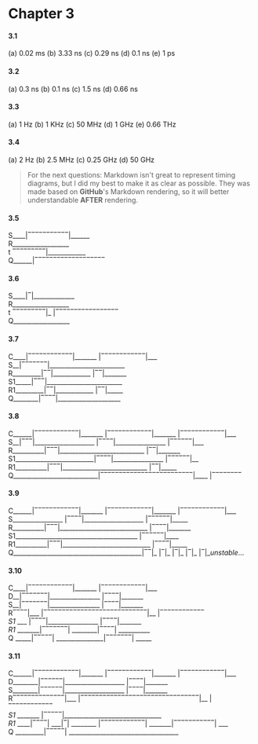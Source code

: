 # Chapter 3

#### 3.1
(a) 0.02 ms
(b) 3.33 ns 
(c) 0.29 ns
(d) 0.1 ns
(e) 1 ps

#### 3.2
(a) 0.3 ns
(b) 0.1 ns
(c) 1.5 ns
(d) 0.66 ns

#### 3.3
(a) 1 Hz
(b) 1 KHz
(c) 50 MHz
(d) 1 GHz
(e) 0.66 THz

####  3.4
(a) 2 Hz
(b) 2.5 MHz
(c) 0.25 GHz
(d) 50 GHz

> For the next questions: Markdown isn't great to represent timing diagrams, but I did my best to make it as clear as possible. They was made based on **GitHub**'s Markdown rendering, so it will better understandable **AFTER** rendering.  

#### 3.5

S____|‾‾‾‾‾‾‾‾‾‾‾|______  
R__________________  
t ‾‾‾‾‾‾‾‾‾|____________  
Q______|‾‾‾‾‾‾‾‾‾‾‾‾‾‾‾‾‾‾‾  

#### 3.6

S____|‾|_____________  
R__________________  
t ‾‾‾‾‾‾‾‾‾|_ |‾‾‾‾‾‾‾‾‾‾‾‾‾‾‾‾‾  
Q__________________  

#### 3.7

C____|‾‾‾‾‾‾‾‾‾‾‾‾|_______ |‾‾‾‾‾‾‾‾‾‾‾‾|___  
S__|‾‾‾‾‾‾‾|________________________  
R_________|‾‾|____________ |‾‾|_______  
S1_____|‾‾‾|________________________   
R1_________|‾‾|____________ |‾‾|_____   
Q________|‾‾‾‾|____________________  

#### 3.8

C______|‾‾‾‾‾‾‾‾‾‾‾‾|_______ |‾‾‾‾‾‾‾‾‾‾‾‾|_______ |‾‾‾‾‾‾‾‾‾‾‾‾|___  
S__|‾‾‾|___________________ |‾‾‾‾|________________ |‾‾‾‾‾‾|___  
R__________|‾‾‾|___________________________ |‾‾|_______  
S1_________________________|‾‾‾‾|________________ |‾‾‾‾‾‾|__  
R1__________|‾‾‾|___________________________ |‾‾|_____  
Q___________________________|‾‾‾‾‾‾‾‾‾‾‾‾‾‾‾‾‾‾‾‾‾‾‾‾‾|____ |‾‾‾‾‾‾‾‾  

#### 3.9

C______|‾‾‾‾‾‾‾‾‾‾‾‾|_______ |‾‾‾‾‾‾‾‾‾‾‾‾|_______ |‾‾‾‾‾‾‾‾‾‾‾‾|___  
S________________ |‾‾‾‾|___________________ |‾‾‾‾‾‾|_____  
R__________|‾‾‾|____________________________ |‾‾‾‾|_______  
S1_______________________________________ |‾‾‾‾‾‾|____  
R1__________|‾‾‾|____________________________ |‾‾‾‾|_____  
Q_________________________________________|‾‾|_ |‾|_ |‾|_ |‾|_ |‾|_*unstable*...  

#### 3.10

C____|‾‾‾‾‾‾‾‾‾‾‾‾|_______ |‾‾‾‾‾‾‾‾‾‾‾‾|___  
D__|‾‾‾‾‾‾‾|________________ |‾‾‾‾|_______  
S__|‾‾‾‾‾‾‾|________________ |‾‾‾‾|_______  
R‾‾‾‾|___ |‾‾‾‾‾‾‾‾‾‾‾‾‾‾‾‾‾‾‾‾‾‾‾‾‾‾‾‾|__ |‾‾‾‾‾‾‾‾‾‾‾‾  
*S1* ___ |‾‾‾‾|________________ |‾‾‾‾|_______  
*R1* _______|‾‾‾‾‾‾‾| ________|‾‾‾‾| __________   
Q _____|‾‾‾‾‾| _______________|‾‾‾‾‾‾‾| _____  

#### 3.11

C______|‾‾‾‾‾‾‾‾‾‾‾‾|_______ |‾‾‾‾‾‾‾‾‾‾‾‾|_______ |‾‾‾‾‾‾‾‾‾‾‾‾|___  
D________|‾‾‾‾‾‾|___________________ |‾‾‾‾|_______  
S________|‾‾‾‾‾‾|___________________ |‾‾‾‾|_______  
R‾‾‾‾‾‾‾‾‾‾‾‾‾‾|___ |‾‾‾‾‾‾‾‾‾‾‾‾‾‾‾‾‾‾‾‾‾‾‾‾‾‾‾‾‾‾‾‾|__ |‾‾‾‾‾‾‾‾‾‾‾‾  
*S1* _______ |‾‾‾‾‾|_______________________________  
*R1* ____|‾‾‾‾| ___|‾| ________ |‾‾‾‾‾‾‾‾‾‾‾‾| _______|‾‾‾‾‾‾‾‾‾‾‾| ___   
Q _________|‾‾‾‾‾| ___________________________________  